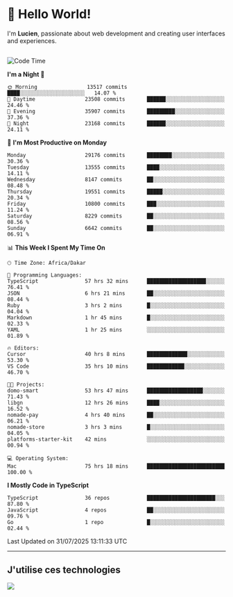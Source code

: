 # 👋 Hello World!

I'm **Lucien**, passionate about web development and creating user interfaces and experiences.

##

<!--START_SECTION:waka-->
![Code Time](http://img.shields.io/badge/Code%20Time-3%2C556%20hrs%2039%20mins-blue)

**I'm a Night 🦉** 

```text
🌞 Morning                13517 commits       ████░░░░░░░░░░░░░░░░░░░░░   14.07 % 
🌆 Daytime                23508 commits       ██████░░░░░░░░░░░░░░░░░░░   24.46 % 
🌃 Evening                35907 commits       █████████░░░░░░░░░░░░░░░░   37.36 % 
🌙 Night                  23168 commits       ██████░░░░░░░░░░░░░░░░░░░   24.11 % 
```
📅 **I'm Most Productive on Monday** 

```text
Monday                   29176 commits       ████████░░░░░░░░░░░░░░░░░   30.36 % 
Tuesday                  13555 commits       ████░░░░░░░░░░░░░░░░░░░░░   14.11 % 
Wednesday                8147 commits        ██░░░░░░░░░░░░░░░░░░░░░░░   08.48 % 
Thursday                 19551 commits       █████░░░░░░░░░░░░░░░░░░░░   20.34 % 
Friday                   10800 commits       ███░░░░░░░░░░░░░░░░░░░░░░   11.24 % 
Saturday                 8229 commits        ██░░░░░░░░░░░░░░░░░░░░░░░   08.56 % 
Sunday                   6642 commits        ██░░░░░░░░░░░░░░░░░░░░░░░   06.91 % 
```


📊 **This Week I Spent My Time On** 

```text
🕑︎ Time Zone: Africa/Dakar

💬 Programming Languages: 
TypeScript               57 hrs 32 mins      ███████████████████░░░░░░   76.41 % 
JSON                     6 hrs 21 mins       ██░░░░░░░░░░░░░░░░░░░░░░░   08.44 % 
Ruby                     3 hrs 2 mins        █░░░░░░░░░░░░░░░░░░░░░░░░   04.04 % 
Markdown                 1 hr 45 mins        █░░░░░░░░░░░░░░░░░░░░░░░░   02.33 % 
YAML                     1 hr 25 mins        ░░░░░░░░░░░░░░░░░░░░░░░░░   01.89 % 

🔥 Editors: 
Cursor                   40 hrs 8 mins       █████████████░░░░░░░░░░░░   53.30 % 
VS Code                  35 hrs 10 mins      ████████████░░░░░░░░░░░░░   46.70 % 

🐱‍💻 Projects: 
domo-smart               53 hrs 47 mins      ██████████████████░░░░░░░   71.43 % 
libgn                    12 hrs 26 mins      ████░░░░░░░░░░░░░░░░░░░░░   16.52 % 
nomade-pay               4 hrs 40 mins       ██░░░░░░░░░░░░░░░░░░░░░░░   06.21 % 
nomade-store             3 hrs 3 mins        █░░░░░░░░░░░░░░░░░░░░░░░░   04.05 % 
platforms-starter-kit    42 mins             ░░░░░░░░░░░░░░░░░░░░░░░░░   00.94 % 

💻 Operating System: 
Mac                      75 hrs 18 mins      █████████████████████████   100.00 % 
```

**I Mostly Code in TypeScript** 

```text
TypeScript               36 repos            ██████████████████████░░░   87.80 % 
JavaScript               4 repos             ██░░░░░░░░░░░░░░░░░░░░░░░   09.76 % 
Go                       1 repo              █░░░░░░░░░░░░░░░░░░░░░░░░   02.44 % 
```




 Last Updated on 31/07/2025 13:11:33 UTC
<!--END_SECTION:waka-->
---

## J'utilise ces technologies

<p align="left">
  <a href="https://skillicons.dev">
    <img src="https://skillicons.dev/icons?i=ts,js,go,ruby,css,scss,tailwind,react,vite,nextjs,docker,figma,ableton" />
  </a>
</p>

